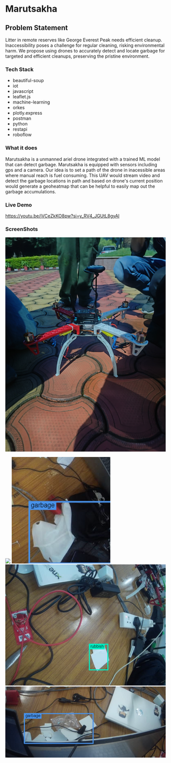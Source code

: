 # Marutsakha
## Problem Statement
Litter in remote reserves like George Everest Peak needs efficient cleanup. Inaccessibility poses a challenge for regular cleaning, risking environmental harm. We propose using drones to accurately detect and locate garbage for targeted and efficient cleanups, preserving the pristine environment.
### Tech Stack
* beautiful-soup
* iot
* javascript
* leaflet.js
* machine-learning
* orkes
* plotly.express
* postman
* python
* restapi
* roboflow

### What it does
Marutsakha is a unmanned ariel drone integrated with a trained ML model that can detect garbage. Marutsakha is equipped with sensors including gps and a camera. Our idea is to set a path of the drone in inacessible areas where manual reach is fuel consuming. This UAV would stream video and detect the garbage locations in path and based on drone's current position would generate a geoheatmap that can be helpful to easily map out the garbage accumulations.
### Live Demo
https://youtu.be/jVCeZkKO8pw?si=y_RV4_JGUtL8gyAI

### ScreenShots
![](screenshots/IMG20230930181352.jpg)
<!-- ![](screenshots/IMG20230930181352.jpg) -->
![](screenshots/IMG20231001060721.jpg)
![](screenshots/Screenshot%202023-10-01%20065343.png)
![](screenshots/Screenshot%202023-10-01%20065434.png)
![](screenshots/Screenshot%202023-10-01%20065504.png)
